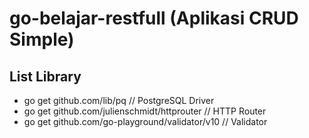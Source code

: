 # go-belajar-restfull (Aplikasi CRUD Simple)

## List Library
* go get github.com/lib/pq // PostgreSQL Driver
* go get github.com/julienschmidt/httprouter // HTTP Router
* go get github.com/go-playground/validator/v10 // Validator